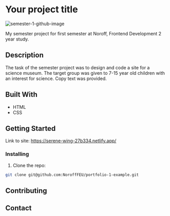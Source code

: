 # Your project title

![semester-1-github-image](https://user-images.githubusercontent.com/91538926/170710511-c81dc0b1-ccbf-4d93-b7c0-30d0ba40a806.png)

My semester project for first semester at Noroff, Frontend Development 2 year study.

## Description

The task of the semester project was to design and code a site for a science museum. The target group was given to 7-15 year old children with an interest for science. 
Copy text was provided.

## Built With

- HTML
- CSS

## Getting Started

Link to site: https://serene-wing-27b334.netlify.app/

### Installing

1. Clone the repo:

```bash
git clone git@github.com:NoroffFEU/portfolio-1-example.git
```

## Contributing


## Contact


